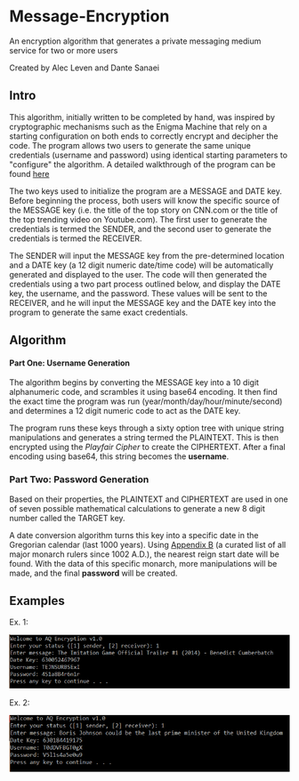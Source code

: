 # Message-Encryption

An encryption algorithm that generates a private messaging medium service for two or more users

Created by Alec Leven and Dante Sanaei

## Intro

This algorithm, initially written to be completed by hand, was inspired by cryptographic mechanisms such as the Enigma Machine that rely on a starting configuration on both ends to correctly encrypt and decipher the code. The program allows two users to generate the same unique credentials (username and password) using identical starting parameters to "configure" the algorithm. A detailed walkthrough of the program can be found [here](https://github.com/astral-kuarry/message-encryption/blob/master/resources/Algorithm.pdf)

The two keys used to initialize the program are a MESSAGE and DATE key. Before beginning the process, both users will know the specific source of the MESSAGE key (i.e. the title of the top story on CNN.com or the title of the top trending video on Youtube.com). The first user to generate the credentials is termed the SENDER, and the second user to generate the credentials is termed the RECEIVER. 

The SENDER will input the MESSAGE key from the pre-determined location and a DATE key (a 12 digit numeric date/time code) will be automatically generated and displayed to the user. The code will then generated the credentials using a two part process outlined below, and display the DATE key, the username, and the password. These values will be sent to the RECEIVER, and he will input the MESSAGE key and the DATE key into the program to generate the same exact credentials. 

## Algorithm

#### Part One: Username Generation

The algorithm begins by converting the MESSAGE key into a 10 digit alphanumeric code, and scrambles it using base64 encoding. It then find the exact time the program was run (year/month/day/hour/minute/second) and determines a 12 digit numeric code to act as the DATE key. 

The program runs these keys through a sixty option tree with unique string manipulations and generates a string termed the PLAINTEXT. This is then encrypted using the *Playfair Cipher* to create the CIPHERTEXT. After a final encoding using base64, this string becomes the **username**.

### Part Two: Password Generation

Based on their properties, the PLAINTEXT and CIPHERTEXT are used in one of seven possible mathematical calculations to generate a new 8 digit number called the TARGET key. 

A date conversion algorithm turns this key into a specific date in the Gregorian calendar (last 1000 years). Using [Appendix B](https://github.com/astral-kuarry/message-encryption/blob/master/resources/Appendix%20B.pdf) (a curated list of all major monarch rulers since 1002 A.D.), the nearest reign start date will be found. With the data of this specific monarch, more manipulations will be made, and the final **password** will be created. 

## Examples

Ex. 1:

![ex1](resources\ex1.PNG)

Ex. 2:

![ex2](resources\ex2.PNG)


